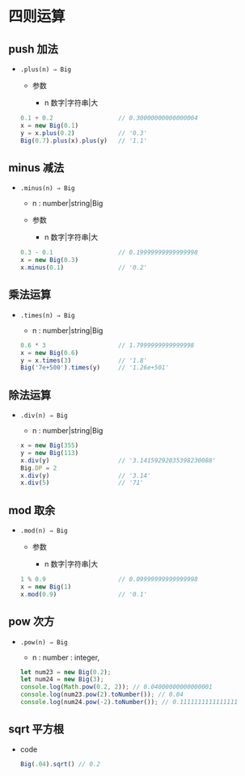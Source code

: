 # 四则运算

## push 加法

+ `.plus(n) ⇒ Big`

  + 参数

    + n 数字|字符串|大

  ```js
  0.1 + 0.2                  // 0.30000000000000004
  x = new Big(0.1)
  y = x.plus(0.2)            // '0.3'
  Big(0.7).plus(x).plus(y)   // '1.1'
  ```

## minus 减法

+ `.minus(n) ⇒ Big`

  + n : number|string|Big

  + 参数

    + n 数字|字符串|大

  ```js
  0.3 - 0.1                  // 0.19999999999999998
  x = new Big(0.3)
  x.minus(0.1)               // '0.2'
  ```

## 乘法运算

+ `.times(n) ⇒ Big`

  + n : number|string|Big

  ```js
  0.6 * 3                    // 1.7999999999999998
  x = new Big(0.6)
  y = x.times(3)             // '1.8'
  Big('7e+500').times(y)     // '1.26e+501'
  ```

## 除法运算

+ `.div(n) ⇒ Big`

  + n : number|string|Big

  ```js
  x = new Big(355)
  y = new Big(113)
  x.div(y)                   // '3.14159292035398230088'
  Big.DP = 2
  x.div(y)                   // '3.14'
  x.div(5)                   // '71'
  ```

## mod 取余

+ `.mod(n) ⇒ Big`

  + 参数

    + n 数字|字符串|大

  ```js
  1 % 0.9                    // 0.09999999999999998
  x = new Big(1)
  x.mod(0.9)                 // '0.1'
  ```

## pow 次方

+ `.pow(n) ⇒ Big`

  + n : number : integer,

  ```js
  let num23 = new Big(0.2);
  let num24 = new Big(3);
  console.log(Math.pow(0.2, 2)); // 0.04000000000000001
  console.log(num23.pow(2).toNumber()); // 0.04
  console.log(num24.pow(-2).toNumber()); // 0.1111111111111111
  ```

## sqrt 平方根

+ code

  ```js
  Big(.04).sqrt() // 0.2
  ```
